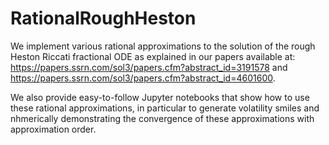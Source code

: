 # RationalRoughHeston

We implement various rational approximations to the solution of the rough Heston Riccati fractional ODE as explained in our papers available at: https://papers.ssrn.com/sol3/papers.cfm?abstract_id=3191578 and https://papers.ssrn.com/sol3/papers.cfm?abstract_id=4601600.

We also provide easy-to-follow Jupyter notebooks that show how to use these rational approximations, in particular to generate volatility smiles and nhmerically demonstrating the convergence of these approximations with approximation order.
